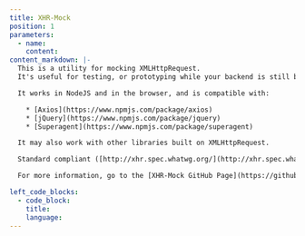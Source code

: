 ```yaml
---
title: XHR-Mock
position: 1
parameters:
  - name:
    content:
content_markdown: |-
  This is a utility for mocking XMLHttpRequest.
  It's useful for testing, or prototyping while your backend is still being built.

  It works in NodeJS and in the browser, and is compatible with:

    * [Axios](https://www.npmjs.com/package/axios)
    * [jQuery](https://www.npmjs.com/package/jquery)
    * [Superagent](https://www.npmjs.com/package/superagent)

  It may also work with other libraries built on XMLHttpRequest.

  Standard compliant ([http://xhr.spec.whatwg.org/](http://xhr.spec.whatwg.org/)).

  For more information, go to the [XHR-Mock GitHub Page](https://github.com/jameslnewell/xhr-mock/tree/master/packages/xhr-mock).

left_code_blocks:
  - code_block:
    title:
    language:
---
```

